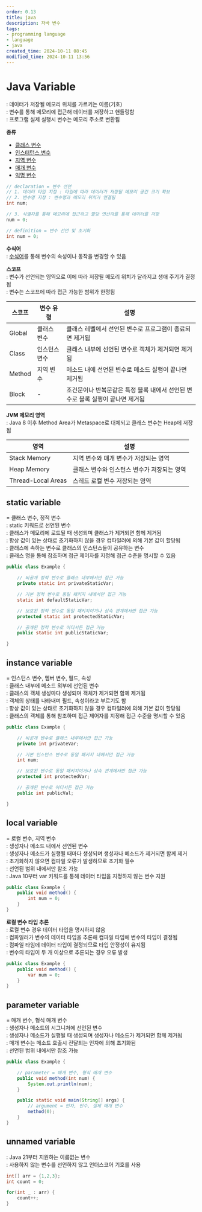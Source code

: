 ```yaml
---
order: 0.13
title: java
description: 자바 변수
tags:
- programming language
- language
- java
created_time: 2024-10-11 08:45
modified_time: 2024-10-11 13:56
---
```


# Java Variable
: 데이터가 저장될 메모리 위치를 가르키는 이름(기호)  
: 변수를 통해 메모리에 접근해 데이터를 저장하고 핸들링함  
: 프로그램 실제 실행시 변수는 메모리 주소로 변환됨

**종류**
- [클래스 변수](#static-variable)
- [인스터턴스 변수](#instance-variable)
- [지역 변수](#local-variable)
- [매개 변수](#parameter-variable)
- [익명 변수](#unnamed-variable)

```java
// declaration = 변수 선언 
// 1. 데이터 타입 지정 : 타입에 따라 데이터가 저장될 메모리 공간 크기 확보   
// 2. 변수명 지정 : 변수명과 메모리 위치가 연결됨 
int num;

// 3. 식별자를 통해 메모리에 접근하고 할당 연산자를 통해 데이터를 저장 
num = 0;

// definition = 변수 선언 및 초기화 
int num = 0;
```


**수식어**  
: [수식어](./java-modifiers.md)를 통해 변수의 속성이나 동작을 변경할 수 있음  


**스코프**  
: 변수가 선언되는 영역으로 이에 따라 저장될 메모리 위치가 달라지고 생애 주기가 결정됨  
: 변수는 스코프에 따라 접근 가능한 범위가 한정됨  

스코프 | 변수 유형 | 설명 
---|---|---
Global | 클래스 변수 | 클래스 레벨에서 선언된 변수로 프로그램이 종료되면 제거됨
Class  | 인스턴스 변수 | 클래스 내부에 선언된 변수로 객체가 제거되면 제거됨
Method | 지역 변수 | 메소드 내에 선언된 변수로 메소드 실행이 끝나면 제거됨
Block  | - | 조건문이나 반복문같은 특정 블록 내에서 선언된 변수로 블록 실행이 끝나면 제거됨


**JVM 메모리 영역**  
: Java 8 이후 Method Area가 Metaspace로 대체되고 클래스 변수는 Heap에 저장됨

영역 | 설명 
---|---
Stack Memory | 지역 변수와 매개 변수가 저장되는 영역
Heap Memory  | 클래스 변수와 인스턴스 변수가 저장되는 영역
Thread-Local Areas | 스레드 로컬 변수 저장되는 영역 



## static variable
= 클래스 변수, 정적 변수  
: static 키워드로 선언된 변수  
: 클래스가 메모리에 로드될 때 생성되며 클래스가 제거되면 함께 제거됨  
: 항상 값이 있는 상태로 초기화하지 않을 경우 컴파일러에 의해 기본 값이 할당됨  
: 클래스에 속하는 변수로 클래스의 인스턴스들이 공유하는 변수  
: 클래스 명을 통해 참조하며 접근 제어자를 지정해 접근 수준을 명시할 수 있음    

```java
public class Example {

    // 비공개 정적 변수로 클래스 내부에서만 접근 가능
    private static int privateStaticVar;

    // 기본 정적 변수로 동일 패키지 내에서만 접근 가능
    static int defaultStaticVar;

    // 보호된 정적 변수로 동일 패키지이거나 상속 관계에서만 접근 가능
    protected static int protectedStaticVar;

    // 공개된 정적 변수로 어디서든 접근 가능
    public static int publicStaticVar;

}
```



## instance variable
= 인스턴스 변수, 멤버 변수, 필드, 속성  
: 클래스 내부에 메소드 외부에 선언된 변수  
: 클래스의 객체 생성마다 생성되며 객체가 제거되면 함께 제거됨  
: 객체의 상태를 나타내며 필드, 속성이라고 부르기도 함  
: 항상 값이 있는 상태로 초기화하지 않을 경우 컴파일러에 의해 기본 값이 할당됨  
: 클래스의 객체를 통해 참조하며 접근 제어자를 지정해 접근 수준을 명시할 수 있음  

```java
public class Example {

    // 비공개 변수로 클래스 내부에서만 접근 가능
    private int privateVar;

    // 기본 인스턴스 변수로 동일 패키지 내에서만 접근 가능 
    int num;

    // 보호된 변수로 동일 패키지이거나 상속 관계에서만 접근 가능
    protected int protectedVar;

    // 공개된 변수로 어디서든 접근 가능
    public int publicVal;

} 
```



## local variable
= 로컬 변수, 지역 변수  
: 생성자나 메소드 내에서 선언된 변수  
: 생성자나 메소드가 실행될 때마다 생성되며 생성자나 메소드가 제거되면 함께 제거  
: 초기화하지 않으면 컴파일 오류가 발생하므로 초기화 필수  
: 선언된 범위 내에서만 참조 가능   
: Java 10부터 var 키워드를 통해 데이터 타입을 지정하지 않는 변수 지원   

```java
public class Example {
    public void method() {
        int num = 0;
    }
}
```


**로컬 변수 타입 추론**  
: 로컬 변수 경우 데이터 타입을 명시하지 않음  
: 컴파일러가 변수의 데이터 타입을 추론해 컴파일 타임에 변수의 타입이 결정됨  
: 컴파일 타임에 데이터 타입이 결정되므로 타입 안정성이 유지됨  
: 변수의 타입이 두 개 이상으로 추론되는 경우 오류 발생  

```java
public class Example {
    public void method() {
        var num = 0;
    }
}
```



## parameter variable   
= 매개 변수, 형식 매개 변수  
: 생성자나 메소드의 시그니처에 선언된 변수   
: 생성자나 메소드가 실행될 때 생성되며 생성자나 메소드가 제거되면 함께 제거됨  
: 매개 변수는 메소드 호출시 전달되는 인자에 의해 초기화됨  
: 선언된 범위 내에서만 참조 가능  

```java
public class Example {

    // parameter = 매개 변수, 형식 매개 변수
    public void method(int num) {
        System.out.println(num);
    }

    public static void main(String[] args) {
        // argument = 인자, 인수, 실제 매개 변수
        method(0);
    }
}
```



## unnamed variable
: Java 21부터 지원하는 이름없는 변수  
: 사용하지 않는 변수를 선언하지 않고 언더스코어 기호를 사용  

```java
int[] arr = {1,2,3};
int count = 0;

for(int _ : arr) {
    count++;
}
```